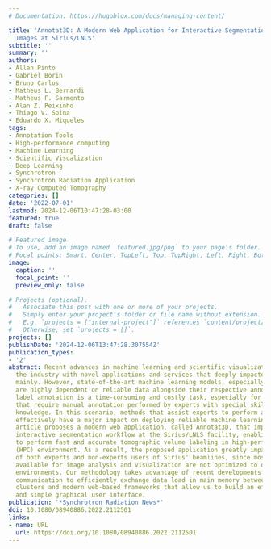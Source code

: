 ```yaml
---
# Documentation: https://hugoblox.com/docs/managing-content/

title: 'Annotat3D: A Modern Web Application for Interactive Segmentation of Volumetric
  Images at Sirius/LNLS'
subtitle: ''
summary: ''
authors:
- Allan Pinto
- Gabriel Borin
- Bruno Carlos
- Matheus L. Bernardi
- Matheus F. Sarmento
- Alan Z. Peixinho
- Thiago V. Spina
- Eduardo X. Miqueles
tags:
- Annotation Tools
- High-performance computing
- Machine Learning
- Scientific Visualization
- Deep Learning
- Synchrotron
- Synchrotron Radiation Application
- X-ray Computed Tomography
categories: []
date: '2022-07-01'
lastmod: 2024-12-06T10:47:28-03:00
featured: true
draft: false

# Featured image
# To use, add an image named `featured.jpg/png` to your page's folder.
# Focal points: Smart, Center, TopLeft, Top, TopRight, Left, Right, BottomLeft, Bottom, BottomRight.
image:
  caption: ''
  focal_point: ''
  preview_only: false

# Projects (optional).
#   Associate this post with one or more of your projects.
#   Simply enter your project's folder or file name without extension.
#   E.g. `projects = ["internal-project"]` references `content/project/deep-learning/index.md`.
#   Otherwise, set `projects = []`.
projects: []
publishDate: '2024-12-06T13:47:28.307554Z'
publication_types:
- '2'
abstract: Recent advances in machine learning and scientific visualization have revolutionized
  the industry with novel applications and services that deeply impacted human life
  mainly. However, state-of-the-art machine learning models, especially deep models,
  are highly dependent on reliable data alongside their respective annotations. Unfortunately,
  label annotation is a time-consuming and costly task, especially for applications
  that require manual annotation performed by experts with special skills and domain
  knowledge. In this scenario, methods that assist experts to perform annotations
  effectively have a major impact on deploying reliable machine learning models. This
  article proposes a modern web application, called Annotat3D, that implements an
  interactive segmentation workflow at the Sirius/LNLS facility, enabling experts
  to perform fast and accurate tomographic volume labeling in high-performance computing
  (HPC) environment. As a result, the proposed application greatly impacts the workflow
  of both experts and non-experts users of Sirius' beamlines, since most of the tools
  available for image analysis and visualization are not optimized to operate in HPC
  environments. Our methodology takes advantage of recent developments in network
  communication to efficiently exchange data load in main memory between two-node
  clusters and modern web-based frameworks that allow us to build an efficient, clean,
  and simple graphical user interface.
publication: '*Synchrotron Radiation News*'
doi: 10.1080/08940886.2022.2112501
links:
- name: URL
  url: https://doi.org/10.1080/08940886.2022.2112501
---
```

